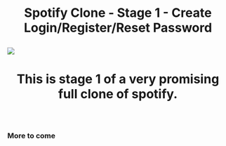 <h1><b><p align="center">Spotify Clone - Stage 1 - Create Login/Register/Reset Password</p></b></h1>
<img src="https://github.com/sargef/Spotify-Clone-in-stages/blob/master/assets/images/spotifyCover.png"></a>

<h1><p align="center">This is stage 1 of a very promising full clone of spotify.
</p></h1>
<br />

<h3>More to come<?h3>

